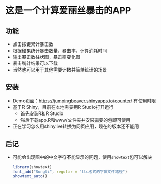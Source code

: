 # 这是一个计算爱丽丝暴击的APP

## 功能

- 点击按键累计暴击数
- 根据结果统计暴击数量，暴击率，计算消耗时间
- 输出暴击数柱状图，暴击率变化图
- 暴击统计结果可以下载
- 当然也可以用于其他需要计数并简单统计的场景

## 安装

- Demo页面：https://jumpingbeaver.shinyapps.io/counter/ 有使用时限
- 基于R Shiny，目前在本地需要用R Studio打开运行
    - 首先安装R和R Studio
    - 然后下载app.R和www/文件夹并安装需要的包即可使用
- 正在学习怎么用shinylive转换为网页应用，现在的版本还不能用


## 后记

- 可能会出现图中的中文字符不能显示的问题，使用`showtext`包可以解决
    ```r
    library(showtext)
    font_add("Songti", regular = "ttc格式的字体文件路径")
    showtext_auto()
    ```
